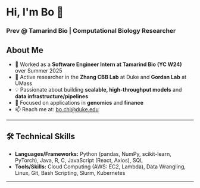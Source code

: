 # Hi, I'm Bo 👋

### Prev @ Tamarind Bio | Computational Biology Researcher

## About Me

- 🔭 Worked as a **Software Engineer Intern at Tamarind Bio (YC W24)** over Summer 2025
- 🔬 Active researcher in the **Zhang CBB Lab** at Duke and **Gordan Lab** at UMass
- 💡 Passionate about building **scalable, high-throughput models** and **data infrastructure/pipelines**
- 🧬 Focused on applications in **genomics** and **finance**
- 📫 Reach me at: bo.chi@duke.edu

---

## 🛠️ Technical Skills

- **Languages/Frameworks:** Python (pandas, NumPy, scikit-learn, PyTorch), Java, R, C, JavaScript (React, Axios), SQL
- **Tools/Skills:** Cloud Computing (AWS: EC2, Lambda), Data Wrangling, Linux, Git, Bash Scripting, Slurm, Kubernetes

---

